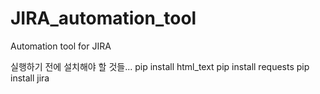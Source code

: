 # JIRA_automation_tool
Automation tool for JIRA

실행하기 전에 설치해야 할 것들...
pip install html_text
pip install requests
pip install jira
